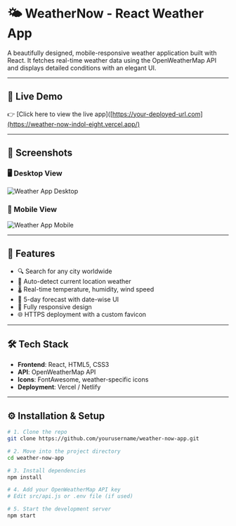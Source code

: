 # 🌤️ WeatherNow - React Weather App

A beautifully designed, mobile-responsive weather application built with React. It fetches real-time weather data using the OpenWeatherMap API and displays detailed conditions with an elegant UI.

---

## 🚀 Live Demo

👉 [Click here to view the live app]([https://your-deployed-url.com](https://weather-now-indol-eight.vercel.app/)

---

## 📸 Screenshots

### 🖥️ Desktop View
![Weather App Desktop](./screenshots/desktop.png)

### 📱 Mobile View
![Weather App Mobile](./screenshots/mobile.png)

---

## 🌟 Features

- 🔍 Search for any city worldwide
- 📍 Auto-detect current location weather
- 🌡️ Real-time temperature, humidity, wind speed
- 📆 5-day forecast with date-wise UI
- 📱 Fully responsive design
- 🌐 HTTPS deployment with a custom favicon

---

## 🛠️ Tech Stack

- **Frontend**: React, HTML5, CSS3
- **API**: OpenWeatherMap API
- **Icons**: FontAwesome, weather-specific icons
- **Deployment**: Vercel / Netlify

---

## ⚙️ Installation & Setup

```bash
# 1. Clone the repo
git clone https://github.com/yourusername/weather-now-app.git

# 2. Move into the project directory
cd weather-now-app

# 3. Install dependencies
npm install

# 4. Add your OpenWeatherMap API key
# Edit src/api.js or .env file (if used)

# 5. Start the development server
npm start
